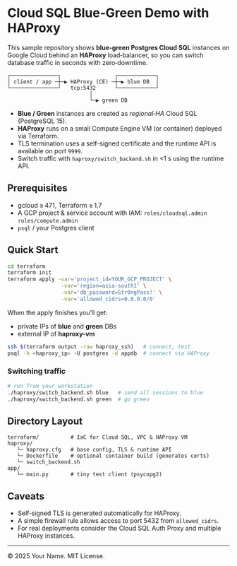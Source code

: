 # Cloud SQL Blue‑Green Demo with HAProxy

This sample repository shows **blue‑green Postgres Cloud SQL** instances on Google Cloud behind an **HAProxy** load‑balancer, so you can switch database traffic in seconds with zero‑downtime.

```
┌───────────────┐                 ┌────────────┐
│ client / app ─┼─▶ HAProxy (CE) ─┼─▶ blue DB  │
└───────────────┘   tcp:5432      └────────────┘
                          │
                          └─▶ green DB
```

* **Blue / Green** instances are created as *regional‑HA* Cloud SQL (PostgreSQL 15).
* **HAProxy** runs on a small Compute Engine VM (or container) deployed via Terraform.
* TLS termination uses a self-signed certificate and the runtime API is available on port `9999`.
* Switch traffic with `haproxy/switch_backend.sh` in <1 s using the runtime API.

## Prerequisites

* gcloud ≥ 471, Terraform ≥ 1.7
* A GCP project & service account with IAM: `roles/cloudsql.admin` `roles/compute.admin`
* `psql` / your Postgres client

## Quick Start

```bash
cd terraform
terraform init
terraform apply -var='project_id=YOUR_GCP_PROJECT' \
                 -var='region=asia-south1' \
                 -var='db_password=Str0ngPass!' \
                 -var='allowed_cidrs=0.0.0.0/0'
```

When the apply finishes you’ll get:

* private IPs of **blue** and **green** DBs
* external IP of **haproxy-vm**

```bash
ssh $(terraform output -raw haproxy_ssh)   # connect, test
psql -h <haproxy_ip> -U postgres -d appdb  # connect via HAProxy
```

### Switching traffic

```bash
# run from your workstation
./haproxy/switch_backend.sh blue   # send all sessions to blue
./haproxy/switch_backend.sh green  # go green
```

## Directory Layout

```
terraform/          # IaC for Cloud SQL, VPC & HAProxy VM
haproxy/
   └─ haproxy.cfg   # base config, TLS & runtime API
   └─ Dockerfile    # optional container build (generates certs)
   └─ switch_backend.sh
app/
   └─ main.py       # tiny test client (psycopg2)
```

## Caveats

* Self‑signed TLS is generated automatically for HAProxy.
* A simple firewall rule allows access to port 5432 from `allowed_cidrs`.
* For real deployments consider the Cloud SQL Auth Proxy and multiple HAProxy instances.

---  
© 2025 Your Name. MIT License.
